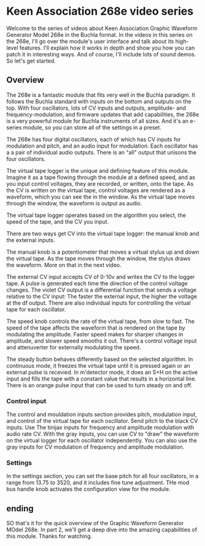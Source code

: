 # Keen Association 268e video series
Welcome to the series of videos about Keen Association Graphic Waveform Generator Model 268e in the Buchla format. In the videos in this series on the 268e, I'll go over the module's user interface and talk about its high-level features. I'll explain how it works in depth and show you how you can patch it in interesting ways. And of course, I'll include lots of sound demos. So let's get started.


## Overview
The 268e is a fantastic module that fits very well in the Buchla paradigm. It follows the Buchla standard with inputs on the bottom and outputs on the top. With four oscillators, lots of CV inputs and outputs, amplitude- and frequency-modulation, and firmware updates that add capabilities, the 268e is a very powerful module for Buchla instruments of all sizes. And it's an e-series module, so you can store all of the settings in a preset.

The 268e has four digital oscillators, each of which has CV inputs for modulation and pitch, and an audio input for modulation. Each oscillator has a a pair of individual audio outputs. There is an "all" output that unisons the four oscillators.

The virtual tape logger is the unique and defining feature of this module. Imagine it as a tape flowing through the module at a defined speed, and as you input control voltages, they are recorded, or written, onto the tape. As the CV is written on the virtual tape, control voltages are rendered as a waveform, which you can see the in the window. As the virtual tape moves through the window, the waveform is output as audio.

The virtual tape logger operates based on the algorithm you select, the speed of the tape, and the CV you input.

There are two ways get CV into the virtual tape logger: the manual knob and the external inputs.

The manual knob is a potentiometer that moves a virtual stylus up and down the virtual tape. As the tape moves through the window, the stylus draws the waveform. More on that in the next video.

The external CV input accepts CV of 0-10v and writes the CV to the logger tape. A pulse is generated each time the direction of the control voltage changes. The violet CV output is a differential function that sends a voltage relative to the CV input: The faster the external input, the higher the voltage at the df output. There are also individual inputs for controlling the virtual tape for each oscillator.

The speed knob controls the rate of the virtual tape, from slow to fast. The speed of the tape affects the waveform that is rendered on the tape by modulating the amplitude. Faster speed makes for sharper changes in amplitude, and slower speed smooths it out. There's a control voltage input and attenuverter for externally modulating the speed.

The steady button behaves differently based on the selected algorithm. In continuous mode, it freezes the virtual tape until it is pressed again or an external pulse is recevied. In m'detector mode, it does an S+H on the active input and fills the tape with a constant value that results in a horizontal line. There is an orange pulse input that can be used to turn steady on and off.

### Control input
The control and mouldation inputs section provides pitch, modulation input, and control of the virtual tape for each oscillator. Send pitch to the black CV inputs. Use The tinijax inputs for frequency and amplitude modulation with audio rate CV. With the gray inputs, you can use CV to "draw" the waveform on the virtual logger for each oscillator independently. You can also use the gray inputs for CV modulation of frequency and amplitude modulation.

### Settings
In the settings section, you can set the base pitch for all four oscillators, in a range from 13.75 to 3520, and it includes fine tune adjustment.  THe mod bus handle knob activates the configuration view for the module.

## ending
SO that's it for the quick overview of the Graphic Waveform Generator MOdel 268e. In part 2, we'll get a deep dive into the amazing capabilities of this module. Thanks for watching.
